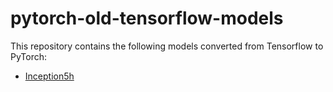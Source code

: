 # pytorch-old-tensorflow-models

This repository contains the following models converted from Tensorflow to PyTorch:

* [Inception5h](https://storage.googleapis.com/download.tensorflow.org/models/inception5h.zip)